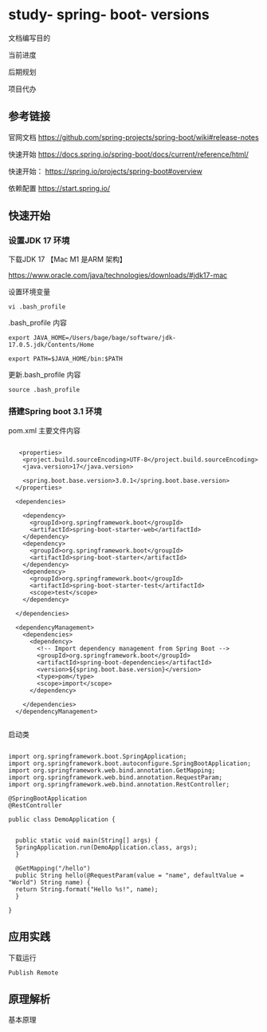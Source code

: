 # study- spring- boot- versions

文档编写目的

当前进度

后期规划

项目代办

## 参考链接

官网文档 https://github.com/spring-projects/spring-boot/wiki#release-notes

快速开始 https://docs.spring.io/spring-boot/docs/current/reference/html/

快速开始： https://spring.io/projects/spring-boot#overview

依赖配置 https://start.spring.io/

## 快速开始

### 设置JDK 17 环境

下载JDK 17 【Mac M1 是ARM 架构】

https://www.oracle.com/java/technologies/downloads/#jdk17-mac

设置环境变量

```
vi .bash_profile 
```

.bash_profile 内容 

```
export JAVA_HOME=/Users/bage/bage/software/jdk-17.0.5.jdk/Contents/Home

export PATH=$JAVA_HOME/bin:$PATH
```

更新.bash_profile 内容 

```
source .bash_profile 
```



### 搭建Spring boot 3.1 环境

pom.xml 主要文件内容

```

   <properties>
    <project.build.sourceEncoding>UTF-8</project.build.sourceEncoding>
    <java.version>17</java.version>
    
    <spring.boot.base.version>3.0.1</spring.boot.base.version>
  </properties>

  <dependencies>

    <dependency>
      <groupId>org.springframework.boot</groupId>
      <artifactId>spring-boot-starter-web</artifactId>
    </dependency>
    <dependency>
      <groupId>org.springframework.boot</groupId>
      <artifactId>spring-boot-starter</artifactId>
    </dependency>
    <dependency>
      <groupId>org.springframework.boot</groupId>
      <artifactId>spring-boot-starter-test</artifactId>
      <scope>test</scope>
    </dependency>

  </dependencies>
  
  <dependencyManagement>
    <dependencies>
      <dependency>
        <!-- Import dependency management from Spring Boot -->
        <groupId>org.springframework.boot</groupId>
        <artifactId>spring-boot-dependencies</artifactId>
        <version>${spring.boot.base.version}</version>
        <type>pom</type>
        <scope>import</scope>
      </dependency>

    </dependencies>
  </dependencyManagement>
  
```

启动类

```

import org.springframework.boot.SpringApplication;
import org.springframework.boot.autoconfigure.SpringBootApplication;
import org.springframework.web.bind.annotation.GetMapping;
import org.springframework.web.bind.annotation.RequestParam;
import org.springframework.web.bind.annotation.RestController;

@SpringBootApplication
@RestController

public class DemoApplication {


  public static void main(String[] args) {
  SpringApplication.run(DemoApplication.class, args);
  }

  @GetMapping("/hello")
  public String hello(@RequestParam(value = "name", defaultValue = "World") String name) {
  return String.format("Hello %s!", name);
  }

}
```

## 应用实践

下载运行

```
Publish Remote

```

## 原理解析

基本原理